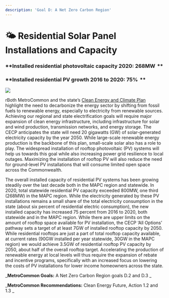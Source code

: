 ```yaml
---
description: 'Goal D: A Net Zero Carbon Region'
---
```


# 🌤 Residential Solar Panel Installations and Capacity

### **Installed residential photovoltaic capacity 2020: 268MW  **

### **Installed residential PV growth 2016 to 2020: 75%  **

![](.gitbook/assets/cumulative\_installed\_residential\_solar\_capacity\_2010\_2020.svg)

rBoth MetroCommon and the state’s [Clean Energy and Climate Plan](https://www.mass.gov/info-details/massachusetts-clean-energy-and-climate-plan-for-2025-and-2030) highlight the need to decarbonize the energy sector by shifting from fossil fuels to renewable energy, especially to electricity from renewable sources. Achieving our regional and state electrification goals will require major expansion of clean energy infrastructure, including infrastructure for solar and wind production, transmission networks, and energy storage. The CECP anticipates the state will need 20 gigawatts (GW) of solar-generated electricity capacity by the year 2050. While large-scale renewable energy production is the backbone of this plan, small-scale solar also has a role to play. The widespread installation of rooftop photovoltaic (PV) systems will help us towards this goal while also increasing power grid resilience to local outages. Maximizing the installation of rooftop PV will also reduce the need for ground-level PV installations that will consume limited open space across the Commonwealth.&#x20;

The overall installed capacity of residential PV systems has been growing steadily over the last decade both in the MAPC region and statewide. In 2020, total statewide residential PV capacity exceeded 800MW, one third (268MW) in the MAPC region. While the electricity generated by these PV installations remains a small share of the total electricity consumption in the state (about six percent of residential electric consumption), the new installed capacity has increased 75 percent from 2016 to 2020, both statewide and in the MAPC region. While there are upper limits on the amount of rooftop space available for PV installation, the CECP ‘All Options’ pathway sets a target of at least 7GW of installed rooftop capacity by 2050. While residential rooftops are just a part of total rooftop capacity available, at current rates (90GW installed per year statewide, 30GW in the MAPC region) we would achieve 3.5GW of residential rooftop PV capacity by 2050, about half of the overall rooftop target. Accelerating the production of renewable energy at local levels will thus require the expansion of rebate and incentive programs, specifically with an increased focus on lowering the costs of PV installations for lower income homeowners across the state. &#x20;

_**MetroCommon Goals:** A Net Zero Carbon Region goals D.2 and D.3 _

_**MetroCommon Recommendations:** Clean Energy Future, Action 1.2 and 1.3 _
